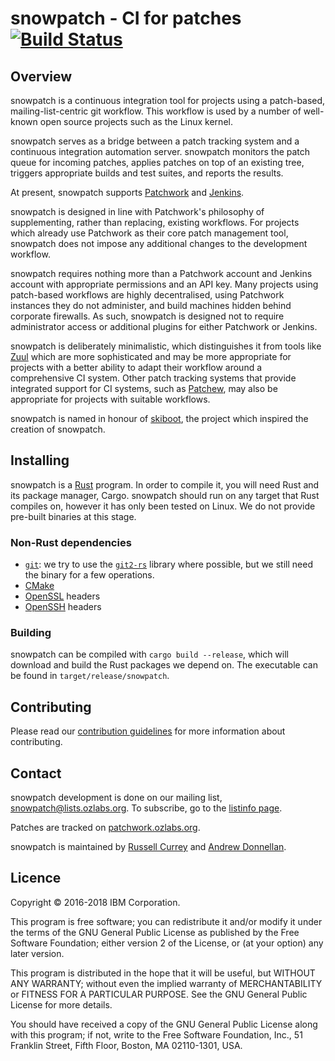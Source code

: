 snowpatch - CI for patches [![Build Status](https://travis-ci.org/ruscur/snowpatch.svg?branch=master)](https://travis-ci.org/ruscur/snowpatch)
==========================

Overview
-------

snowpatch is a continuous integration tool for projects using a patch-based,
mailing-list-centric git workflow. This workflow is used by a number of
well-known open source projects such as the Linux kernel.

snowpatch serves as a bridge between a patch tracking system and a continuous
integration automation server. snowpatch monitors the patch queue for incoming
patches, applies patches on top of an existing tree, triggers appropriate
builds and test suites, and reports the results.

At present, snowpatch supports
[Patchwork](http://jk.ozlabs.org/projects/patchwork/) and
[Jenkins](http://jenkins-ci.org).

snowpatch is designed in line with Patchwork's philosophy of supplementing,
rather than replacing, existing workflows. For projects which already use
Patchwork as their core patch management tool, snowpatch does not impose any
additional changes to the development workflow.

snowpatch requires nothing more than a Patchwork account and Jenkins account
with appropriate permissions and an API key. Many projects using patch-based
workflows are highly decentralised, using Patchwork instances they do not
administer, and build machines hidden behind corporate firewalls. As such,
snowpatch is designed not to require administrator access or additional plugins
for either Patchwork or Jenkins.

snowpatch is deliberately minimalistic, which distinguishes it from tools like
[Zuul](https://zuul-ci.org) which are more sophisticated and may be more
appropriate for projects with a better ability to adapt their workflow around a
comprehensive CI system. Other patch tracking systems that provide integrated
support for CI systems, such as
[Patchew](https://github.com/patchew-project/patchew), may also be appropriate
for projects with suitable workflows.

snowpatch is named in honour of
[skiboot](https://github.com/open-power/skiboot), the project which inspired the
creation of snowpatch.


Installing
----------

snowpatch is a [Rust](https://www.rust-lang.org) program.  In order to compile 
it, you will need Rust and its package manager, Cargo.  snowpatch should run 
on any target that Rust compiles on, however it has only been tested on Linux.
We do not provide pre-built binaries at this stage.

### Non-Rust dependencies

* [`git`](https://git-scm.com): we try to use the
  [`git2-rs`](https://github.com/alexcrichton/git2-rs) library where
  possible, but we still need the binary for a few operations.
* [CMake](https://cmake.org)
* [OpenSSL](https://www.openssl.org) headers
* [OpenSSH](https://www.openssh.com) headers

### Building

snowpatch can be compiled with `cargo build --release`, which will
download and build the Rust packages we depend on. The executable can
be found in `target/release/snowpatch`.


Contributing
------------

Please read our [contribution guidelines](CONTRIBUTING.md) for more
information about contributing.


Contact
------

snowpatch development is done on our mailing list,
[snowpatch@lists.ozlabs.org](mailto:snowpatch@lists.ozlabs.org). To
subscribe, go to the
[listinfo page](https://lists.ozlabs.org/listinfo/snowpatch).

Patches are tracked on
[patchwork.ozlabs.org](https://patchwork.ozlabs.org/project/snowpatch/).

snowpatch is maintained by
[Russell Currey](mailto:ruscur@russell.cc) and
[Andrew Donnellan](mailto:andrew.donnellan@au1.ibm.com).


Licence
-------
Copyright © 2016-2018 IBM Corporation.

This program is free software; you can redistribute it and/or modify it under
the terms of the GNU General Public License as published by the Free Software
Foundation; either version 2 of the License, or (at your option) any later
version.

This program is distributed in the hope that it will be useful, but WITHOUT ANY
WARRANTY; without even the implied warranty of MERCHANTABILITY or FITNESS FOR A
PARTICULAR PURPOSE.  See the GNU General Public License for more details.

You should have received a copy of the GNU General Public License along with
this program; if not, write to the Free Software Foundation, Inc., 51 Franklin
Street, Fifth Floor, Boston, MA 02110-1301, USA.
